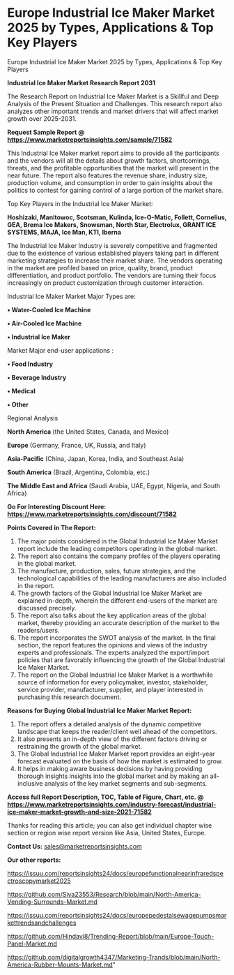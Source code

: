 # Europe Industrial Ice Maker Market 2025 by Types, Applications & Top Key Players
Europe Industrial Ice Maker Market 2025 by Types, Applications & Top Key Players

<strong>Industrial Ice Maker Market Research Report 2031</strong>

The Research Report on Industrial Ice Maker Market is a Skillful and Deep Analysis of the Present Situation and Challenges. This research report also analyzes other important trends and market drivers that will affect market growth over 2025-2031.

<strong>Request Sample Report @ <a href=https://www.marketreportsinsights.com/sample/71582>https://www.marketreportsinsights.com/sample/71582</a></strong>

This Industrial Ice Maker market report aims to provide all the participants and the vendors will all the details about growth factors, shortcomings, threats, and the profitable opportunities that the market will present in the near future. The report also features the revenue share, industry size, production volume, and consumption in order to gain insights about the politics to contest for gaining control of a large portion of the market share.

Top Key Players in the Industrial Ice Maker Market:

<strong>Hoshizaki, Manitowoc, Scotsman, Kulinda, Ice-O-Matic, Follett, Cornelius, GEA, Brema Ice Makers, Snowsman, North Star, Electrolux, GRANT ICE SYSTEMS, MAJA, Ice Man, KTI, Iberna</strong>

The Industrial Ice Maker Industry is severely competitive and fragmented due to the existence of various established players taking part in different marketing strategies to increase their market share. The vendors operating in the market are profiled based on price, quality, brand, product differentiation, and product portfolio. The vendors are turning their focus increasingly on product customization through customer interaction.

Industrial Ice Maker Market Major Types are:

<strong>• Water-Cooled Ice Machine

• Air-Cooled Ice Machine

• Industrial Ice Maker</strong>

Market Major end-user applications :

<strong>• Food Industry

• Beverage Industry

• Medical

• Other</strong>

Regional Analysis

</u><strong><b>North America</b></strong> (the United States, Canada, and Mexico)

<strong><b>Europe </b></strong>(Germany, France, UK, Russia, and Italy)

<strong><b>Asia-Pacific</b></strong> (China, Japan, Korea, India, and Southeast Asia)

<strong><b>South America</b></strong> (Brazil, Argentina, Colombia, etc.)

<strong><b>The Middle East and Africa</b></strong> (Saudi Arabia, UAE, Egypt, Nigeria, and South Africa)

<strong>Go For Interesting Discount Here: <a href=https://www.marketreportsinsights.com/discount/71582>https://www.marketreportsinsights.com/discount/71582</a></strong>

<strong>Points Covered in The Report:</strong>
<ol>
  <li>The major points considered in the Global Industrial Ice Maker Market report include the leading competitors operating in the global market.</li>
  <li>The report also contains the company profiles of the players operating in the global market.</li>
  <li>The manufacture, production, sales, future strategies, and the technological capabilities of the leading manufacturers are also included in the report.</li>
  <li>The growth factors of the Global Industrial Ice Maker Market are explained in-depth, wherein the different end-users of the market are discussed precisely.</li>
  <li>The report also talks about the key application areas of the global market, thereby providing an accurate description of the market to the readers/users.</li>
  <li>The report incorporates the SWOT analysis of the market. In the final section, the report features the opinions and views of the industry experts and professionals. The experts analyzed the export/import policies that are favorably influencing the growth of the Global Industrial Ice Maker Market.</li>
  <li>The report on the Global Industrial Ice Maker Market is a worthwhile source of information for every policymaker, investor, stakeholder, service provider, manufacturer, supplier, and player interested in purchasing this research document.</li>
</ol>
<strong>Reasons for Buying Global Industrial Ice Maker Market Report:</strong>

<ol>
  <li>The report offers a detailed analysis of the dynamic competitive landscape that keeps the reader/client well ahead of the competitors.</li>
  <li>It also presents an in-depth view of the different factors driving or restraining the growth of the global market.</li>
  <li>The Global Industrial Ice Maker Market report provides an eight-year forecast evaluated on the basis of how the market is estimated to grow.</li>
  <li>It helps in making aware business decisions by having providing thorough insights insights into the global market and by making an all-inclusive analysis of the key market segments and sub-segments.</li>
</ol>
<strong>Access full Report Description, TOC, Table of Figure, Chart, etc. @ <a href=https://www.marketreportsinsights.com/industry-forecast/industrial-ice-maker-market-growth-and-size-2021-71582>https://www.marketreportsinsights.com/industry-forecast/industrial-ice-maker-market-growth-and-size-2021-71582</a></strong>


Thanks for reading this article; you can also get individual chapter wise section or region wise report version like Asia, United States, Europe.

<strong>Contact Us:</strong>
sales@marketreportsinsights.com

<strong>Our other reports:</strong>

<a href=https://issuu.com/reportsinsights24/docs/europefunctionalnearinfraredspectroscopymarket2025>https://issuu.com/reportsinsights24/docs/europefunctionalnearinfraredspectroscopymarket2025</a>

<a href=https://github.com/Siya23553/Research/blob/main/North-America-Vending-Surrounds-Market.md>https://github.com/Siya23553/Research/blob/main/North-America-Vending-Surrounds-Market.md</a>

<a href=https://issuu.com/reportsinsights24/docs/europepedestalsewagepumpsmarkettrendsandchallenges>https://issuu.com/reportsinsights24/docs/europepedestalsewagepumpsmarkettrendsandchallenges</a>

<a href=https://github.com/Hindavi8/Trending-Report/blob/main/Europe-Touch-Panel-Market.md>https://github.com/Hindavi8/Trending-Report/blob/main/Europe-Touch-Panel-Market.md</a>

<a href=https://github.com/digitalgrowth4347/Marketing-Trands/blob/main/North-America-Rubber-Mounts-Market.md>https://github.com/digitalgrowth4347/Marketing-Trands/blob/main/North-America-Rubber-Mounts-Market.md</a>"
